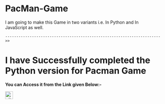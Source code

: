 # PacMan-Game

 I am going to make this Game in two variants i.e. In Python and In JavaScript as well.

    ---------------------------------------------------------------------->>
    
  # I have Successfully completed the Python version for Pacman Game
    
**You can Access it from the Link given Below:-**

[<img src='https://cdn.jsdelivr.net/npm/simple-icons@3.0.1/icons/github.svg' alt='github' height='25'>](https://github.com/gkanishk44/PacMan-Game/blob/main/pacman.py) 
